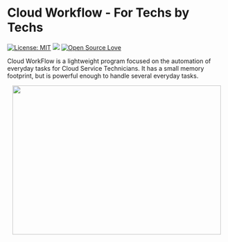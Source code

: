 # Cloud Workflow - For Techs by Techs
[![License: MIT](https://img.shields.io/badge/License-MIT-yellow.svg)](https://opensource.org/licenses/MIT) [![](https://img.shields.io/badge/Donate-PayPal-blue.svg)](paypal.me/michaelalestock) [![Open Source Love](https://firstcontributions.github.io/open-source-badges/badges/open-source-v3/open-source.png)](https://github.com/firstcontributions/open-source-badges)

Cloud WorkFlow is a lightweight program focused on the automation of everyday tasks for Cloud Service Technicians. It has a small memory footprint, but is powerful enough to handle several everyday tasks.
<p align="center">
  <img width="481" height="344" src="https://user-images.githubusercontent.com/75401074/154369253-9318bbf0-802b-4443-8773-f3c3069da2f8.png">
</p
